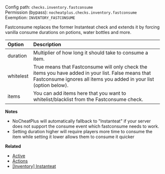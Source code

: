 Config path: `checks.inventory.fastconsume`  
Permission (bypass): `nocheatplus.checks.inventory.fastconsume`  
Exemption: `INVENTORY_FASTCONSUME`  

Fastconsume replaces the former Instanteat check and extends it by forcing vanilla consume durations on potions, water bottles and more.

| Option              | Description |
| :------------------ | :---------- |
| duration            | Multiplier of how long it should take to consume a item. |
| whitelest           | True means that Fastconsume will only check the items you have  added in your list. False means that Fastconsume ignores all items you added in your list (option below). |
| items               | You can add items here that you want to whitelist/blacklist from the Fastconsume check. |

**Notes**
* NoCheatPlus will automatically fallback to "Instanteat" if your server does not support the consume event which fastconsume needs to work.
* Setting duration higher will require players more time to consume the item while setting it lower allows them to consume it quicker

**Related**  
* [Active](Global#Active)
* [Actions](Global#Actions)
* [[Inventory] Instanteat](%5BInventory%5D-Instanteat)